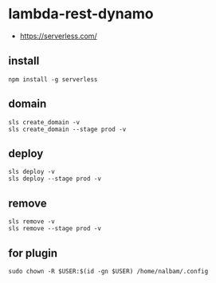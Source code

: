 # lambda-rest-dynamo
* https://serverless.com/

## install
```
npm install -g serverless
```

## domain
```
sls create_domain -v
sls create_domain --stage prod -v
```

## deploy
```
sls deploy -v
sls deploy --stage prod -v
```

## remove
```
sls remove -v
sls remove --stage prod -v
```

## for plugin
```
sudo chown -R $USER:$(id -gn $USER) /home/nalbam/.config
```

